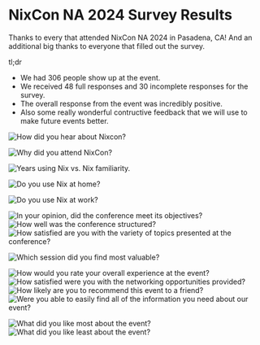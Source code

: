 # NixCon NA 2024 Survey Results

Thanks to every that attended NixCon NA 2024 in Pasadena, CA!
And an additional big thanks to everyone that filled out the survey.

tl;dr

- We had 306 people show up at the event.
- We received 48 full responses and 30 incomplete responses for the survey.
- The overall response from the event was incredibly positive.
- Also some really wonderful contructive feedback that we will use to make future events better.

![How did you hear about Nixcon?](./howhear.png)

![Why did you attend NixCon?](./whyattend.png)

![Years using Nix vs. Nix familiarity.](./usenixbefore.png)

![Do you use Nix at home?](./usenixhome.png)

![Do you use Nix at work?](./usenixwork.png)

![In your opinion, did the conference meet its objectives?](./contentlikertscale-001.png)
![How well was the conference structured?](./contentlikertscale-002.png)
![How satisfied are you with the variety of topics presented at the conference?](./contentlikertscale-003.png)

![Which session did you find most valuable?](./mostvaluablesession.png)

![How would you rate your overall experience at the event?](./generallikertscale-001.png)
![How satisfied were you with the networking opportunities provided?](./generallikertscale-002.png)
![How likely are you to recommend this event to a friend?](./generallikertscale-003.png)
![Were you able to easily find all of the information you need about our event?](./generallikertscale-004.png)

![What did you like most about the event?](./eventlikemost.png)
![What did you like least about the event?](./eventlikeleast.png)
